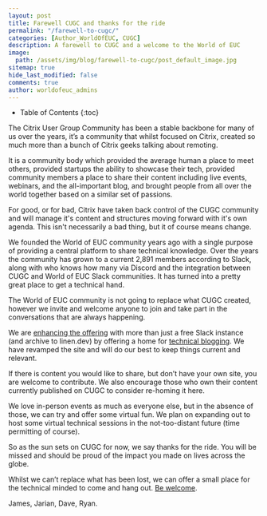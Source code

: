 ```yaml
---
layout: post
title: Farewell CUGC and thanks for the ride
permalink: "/farewell-to-cugc/"
categories: [Author_WorldOfEUC, CUGC]
description: A farewell to CUGC and a welcome to the World of EUC
image:
  path: /assets/img/blog/farewell-to-cugc/post_default_image.jpg
sitemap: true
hide_last_modified: false
comments: true
author: worldofeuc_admins
---
```


<!--excerpt-->

-  Table of Contents
{:toc}

The Citrix User Group Community has been a stable backbone for many of us over the years, it’s a community that whilst focused on Citrix, created so much more than a bunch of Citrix geeks talking about remoting.

It is a community body which provided the average human a place to meet others, provided startups the ability to showcase their tech, provided community members a place to share their content including live events, webinars, and the all-important blog, and brought people from all over the world together based on a similar set of passions.

For good, or for bad, Citrix have taken back control of the CUGC community and will manage it's content and structures moving forward with it's own agenda. This isn't necessarily a bad thing, but it of course means change.

We founded the World of EUC community years ago with a single purpose of providing a central platform to share technical knowledge. Over the years the community has grown to a current 2,891 members according to Slack, along with who knows how many via Discord and the integration between CUGC and World of EUC Slack communities. It has turned into a pretty great place to get a technical hand.

The World of EUC community is not going to replace what CUGC created, however we invite and welcome anyone to join and take part in the conversations that are always happening.

We are [enhancing the offering](/platforms/) with more than just a free Slack instance (and archive to linen.dev) by offering a home for [technical blogging](/howtoblog/). We have revamped the site and will do our best to keep things current and relevant.

If there is content you would like to share, but don’t have your own site, you are welcome to contribute. We also encourage those who own their content currently published on CUGC to consider re-homing it here.

We love in-person events as much as everyone else, but in the absence of those, we can try and offer some virtual fun. We plan on expanding out to host some virtual technical sessions in the not-too-distant future (time permitting of course).

So as the sun sets on CUGC for now, we say thanks for the ride. You will be missed and should be proud of the impact you made on lives across the globe.

Whilst we can’t replace what has been lost, we can offer a small place for the technical minded to come and hang out. [Be welcome](/about/).

James, Jarian, Dave, Ryan.